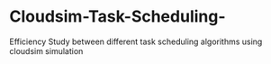 # Cloudsim-Task-Scheduling-
Efficiency Study between different task scheduling algorithms using cloudsim simulation
